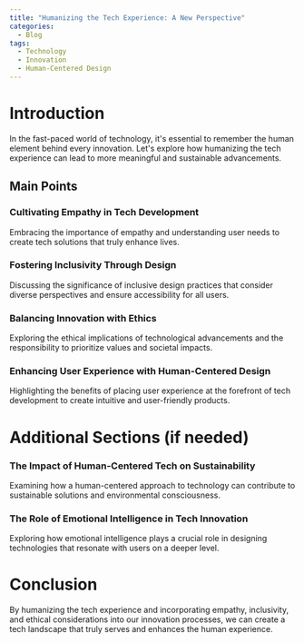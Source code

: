 ```yaml
---
title: "Humanizing the Tech Experience: A New Perspective"
categories:
  - Blog
tags:
  - Technology
  - Innovation
  - Human-Centered Design
---
```


# Introduction
In the fast-paced world of technology, it's essential to remember the human element behind every innovation. Let's explore how humanizing the tech experience can lead to more meaningful and sustainable advancements.

## Main Points
### Cultivating Empathy in Tech Development
Embracing the importance of empathy and understanding user needs to create tech solutions that truly enhance lives.

### Fostering Inclusivity Through Design
Discussing the significance of inclusive design practices that consider diverse perspectives and ensure accessibility for all users.

### Balancing Innovation with Ethics
Exploring the ethical implications of technological advancements and the responsibility to prioritize values and societal impacts.

### Enhancing User Experience with Human-Centered Design
Highlighting the benefits of placing user experience at the forefront of tech development to create intuitive and user-friendly products.

# Additional Sections (if needed)
### The Impact of Human-Centered Tech on Sustainability
Examining how a human-centered approach to technology can contribute to sustainable solutions and environmental consciousness.

### The Role of Emotional Intelligence in Tech Innovation
Exploring how emotional intelligence plays a crucial role in designing technologies that resonate with users on a deeper level.

# Conclusion
By humanizing the tech experience and incorporating empathy, inclusivity, and ethical considerations into our innovation processes, we can create a tech landscape that truly serves and enhances the human experience.